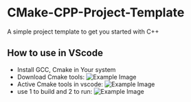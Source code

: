 # CMake-CPP-Project-Template
A simple project template to get you started with C++

## How to use in VScode
- Install GCC, Cmake in Your system
- Download Cmake tools: 
![Example Image](docs/photo_2024-06-05_11-24-44.jpg)
- Active Cmake tools in vscode: 
![Example Image](docs/photo_2024-06-05_11-24-47.jpg)
- use 1 to build and 2 to run: 
![Example Image](docs/photo_2024-06-05_11-24-45.jpg)
